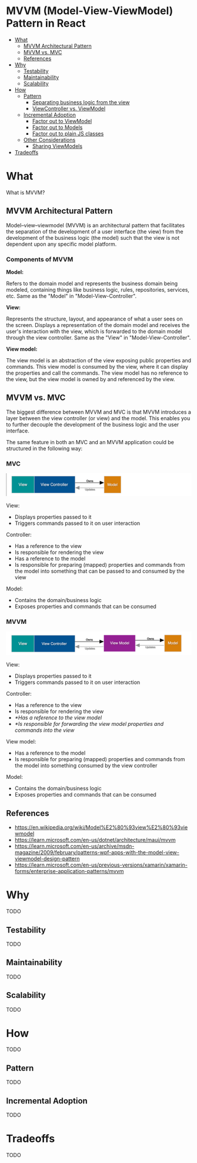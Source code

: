 # MVVM (Model-View-ViewModel) Pattern in React

- [What](#what)
  - [MVVM Architectural Pattern](#enterprise-architecture-pattern)
  - [MVVM vs. MVC](#mvvm-vs-mvc)
  - [References](#references)
- [Why](#why)
  - [Testability](#testability)
  - [Maintainability](#maintainability)
  - [Scalability](#scalability)
- [How](#how)
  - [Pattern](#pattern)
    - [Separating business logic from the view](#separating-business-logic-from-the-view)
    - [ViewController vs. ViewModel](#viewcontroller-vs-viewmodel)
  - [Incremental Adoption](#incremental-adoption)
    - [Factor out to ViewModel](#factor-out-to-viewmodel)
    - [Factor out to Models](#factor-out-to-models)
    - [Factor out to plain JS classes](#factor-out-to-plain-js-classes)
  - [Other Considerations](#other-considerations)
    - [Sharing ViewModels](#sharing-viewmodels)
- [Tradeoffs](#tradeoffs)

# What

What is MVVM?

## MVVM Architectural Pattern

Model–view–viewmodel (MVVM) is an architectural pattern that facilitates the separation of the development of a user interface (the view) from the development of the business logic (the model) such that the view is not dependent upon any specific model platform.

### Components of MVVM

**Model:**

Refers to the domain model and represents the business domain being modeled, containing things like business logic, rules, repositories, services, etc. Same as the "Model" in "Model-View-Controller".

**View:**

Represents the structure, layout, and appearance of what a user sees on the screen. Displays a representation of the domain model and receives the user's interaction with the view, which is forwarded to the domain model through the view controller. Same as the "View" in "Model-View-Controller".

**View model:**

The view model is an abstraction of the view exposing public properties and commands. This view model is consumed by the view, where it can display the properties and call the commands. The view model has no reference to the view, but the view model is owned by and referenced by the view.

## MVVM vs. MVC

The biggest difference between MVVM and MVC is that MVVM introduces a layer between the view controller (or view) and the model. This enables you to further decouple the development of the business logic and the user interface.

The same feature in both an MVC and an MVVM application could be structured in the following way:

### MVC

![MVC](../assets/mvc.png)

View:

- Displays properties passed to it
- Triggers commands passed to it on user interaction

Controller:

- Has a reference to the view
- Is responsible for rendering the view
- Has a reference to the model
- Is responsible for preparing (mapped) properties and commands from the model into something that can be passed to and consumed by the view

Model:

- Contains the domain/business logic
- Exposes properties and commands that can be consumed

### MVVM

![MVVM](../assets/mvvm.png)

View:

- Displays properties passed to it
- Triggers commands passed to it on user interaction

Controller:

- Has a reference to the view
- Is responsible for rendering the view
- _\*Has a reference to the view model_
- _\*Is responsible for forwarding the view model properties and commands into the view_

View model:

- Has a reference to the model
- Is responsible for preparing (mapped) properties and commands from the model into something consumed by the view controller

Model:

- Contains the domain/business logic
- Exposes properties and commands that can be consumed

## References

- https://en.wikipedia.org/wiki/Model%E2%80%93view%E2%80%93viewmodel
- https://learn.microsoft.com/en-us/dotnet/architecture/maui/mvvm
- https://learn.microsoft.com/en-us/archive/msdn-magazine/2009/february/patterns-wpf-apps-with-the-model-view-viewmodel-design-pattern
- https://learn.microsoft.com/en-us/previous-versions/xamarin/xamarin-forms/enterprise-application-patterns/mvvm

# Why

TODO

## Testability

TODO

## Maintainability

TODO

## Scalability

TODO

# How

TODO

## Pattern

TODO

## Incremental Adoption

TODO

# Tradeoffs

TODO
